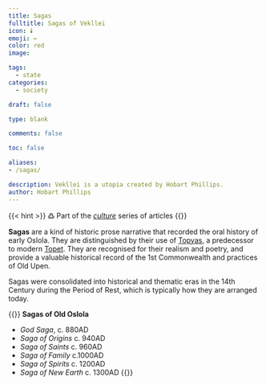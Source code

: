 ```yaml
---
title: Sagas
fulltitle: Sagas of Vekllei
icon: 🕯️
emoji: ←
color: red
image: 

tags: 
  - state
categories:
  - society

draft: false

type: blank

comments: false

toc: false

aliases:
- /sagas/

description: Vekllei is a utopia created by Hobart Phillips.
author: Hobart Phillips
---
```

{{< hint >}}
߷ Part of the *[culture](/culture/)* series of articles
{{</hint>}}

**Sagas** are a kind of historic prose narrative that recorded the oral history of early Oslola. They are distinguished by their use of [Topyas](/factbook/society/culture/language/#history/), a predecessor to modern [Topet](/factbook/society/culture/language/#topet/). They are recognised for their realism and poetry, and provide a valuable historical record of the 1st Commonwealth and practices of Old Upen.

Sagas were consolidated into historical and thematic eras in the 14th Century during the Period of Rest, which is typically how they are arranged today.

{{<hint panel>}}
**Sagas of Old Oslola**
- *God Saga*, c. 880AD
- *Saga of Origins* c. 940AD
- *Saga of Saints* c. 960AD
- *Saga of Family* c.1000AD
- *Saga of Spirits* c. 1200AD
- *Saga of New Earth* c. 1300AD
{{</hint>}}

